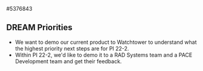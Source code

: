#5376843
## DREAM Priorities
-  We want to demo our current product to Watchtower to understand what the highest priority next steps are for PI 22-2.
-  Within PI 22-2, we'd like to demo it to a RAD Systems team and a PACE Development team and get their feedback.